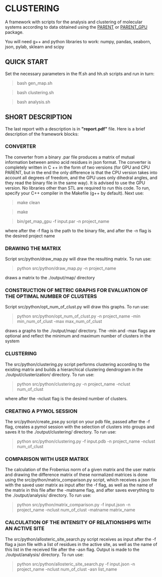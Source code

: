 # CLUSTERING
A framework with scripts for the analysis and clustering of molecular systems according to data obtained using the [PARENT](https://github.com/markusfleck/PARENT) or [PARENT_GPU](https://github.com/markusfleck/PARENT_GPU) package.

You will need g++ and python libraries to work: numpy, pandas, seaborn, json, pylab, sklearn and scipy

## QUICK START
Set the necessary parameters in the ff.sh and hh.sh scripts and run in turn:
> bash gen_map.sh

> bash clustering.sh

> bash analysis.sh

## SHORT DESCRIPTION
The last report with a description is in **"report.pdf"** file. Here is a brief description of the framework blocks:

### CONVERTER

The converter from a binary .par file produces a matrix of mutual information between amino acid residues in json format. The converter is completely written in C ++ in the form of two versions (for GPU and CPU PARENT, but in the end the only difference is that the CPU version takes into account all degrees of freedom, and the GPU uses only dihedral angles, and they read the binary file in the same way). It is advised to use the GPU version. No libraries other than STL are required to run this code. To run, specify your C++ compiler in the Makefile (g++ by default). Next use:
> make clean

> make 

> bin/get_map_gpu -f input.par -n project_name

where after the -f flag is the path to the binary file, and after the -n flag is the desired project name

### DRAWING THE MATRIX

Script src/python/draw_map.py will draw the resulting matrix. To run use:
> python src/python/draw_map.py -n project_name

draws a matrix to the ./output/map/ directory

### CONSTRUCTION OF METRIC GRAPHS FOR EVALUATION OF THE OPTIMAL NUMBER OF CLUSTERS

Script src/python/opt_num_of_clust.py will draw this graphs. To run use:
> python src/python/opt_num_of_clust.py -n project_name -min min_num_of_clust -max max_num_of_clust

draws a graphs to the ./output/map/ directory. The -min and -max flags are optional and reflect the minimum and maximum number of clusters in the system

### CLUSTERING 

The src/python/clustering.py script performs clustering according to the existing matrix and builds a hierarchical clustering dendrogram in the ./output/clusterization/ directory. To run use:
> python src/python/clustering.py -n project_name -nclust num_of_clust

where after the -nclust flag is the desired number of clusters.

### CREATING A PYMOL SESSION

The src/python/create_pse.py script on your pdb file, passed after the -f flag, creates a pymol session with the selection of clusters into groups and saves it to the ./output/clustering/ directory. To run use:
> python src/python/clustering.py -f input.pdb -n project_name -nclust num_of_clust

### COMPARISON WITH USER MATRIX

The calculation of the Frobenius norm of a given matrix and the user matrix and drawing the difference matrix of these normalized matrices is done using the src/python/matrix_comparison.py script, which receives a json file with the saved user matrix as input after the -f flag, as well as the name of the matrix in this file after the -matname flag, and after saves everything to the ./output/analysis/ directory. To run use:
> python src/python/matrix_comparison.py -f input.json -n project_name -nclust num_of_clust -matname matrix_name

### CALCULATION OF THE INTENSITY OF RELATIONSHIPS WITH AN ACTIVE SITE

The src/python/allosteric_site_search.py script receives as input after the -f flag a json file with a list of residues in the active site, as well as the name of this list in the received file after the -asn flag. Output is made to the ./output/analysis/ directory. To run use:
> python src/python/allosteric_site_search.py -f input.json -n project_name -nclust num_of_clust -asn list_name
